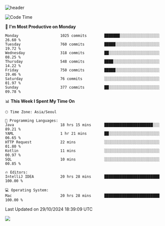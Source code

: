 ![header](https://capsule-render.vercel.app/api?type=Egg&color=timeAuto&height=300&section=header&text=PoPo&fontSize=90&animation=fadeIn)

  <!--START_SECTION:waka-->
![Code Time](http://img.shields.io/badge/Code%20Time-2%2C082%20hrs%2017%20mins-blue)

📅 **I'm Most Productive on Monday** 

```text
Monday                   1025 commits        ███████░░░░░░░░░░░░░░░░░░   26.60 % 
Tuesday                  760 commits         █████░░░░░░░░░░░░░░░░░░░░   19.72 % 
Wednesday                318 commits         ██░░░░░░░░░░░░░░░░░░░░░░░   08.25 % 
Thursday                 548 commits         ████░░░░░░░░░░░░░░░░░░░░░   14.22 % 
Friday                   750 commits         █████░░░░░░░░░░░░░░░░░░░░   19.46 % 
Saturday                 76 commits          ░░░░░░░░░░░░░░░░░░░░░░░░░   01.97 % 
Sunday                   377 commits         ██░░░░░░░░░░░░░░░░░░░░░░░   09.78 % 
```


📊 **This Week I Spent My Time On** 

```text
🕑︎ Time Zone: Asia/Seoul

💬 Programming Languages: 
Java                     18 hrs 15 mins      ██████████████████████░░░   89.21 % 
YAML                     1 hr 21 mins        ██░░░░░░░░░░░░░░░░░░░░░░░   06.65 % 
HTTP Request             22 mins             ░░░░░░░░░░░░░░░░░░░░░░░░░   01.80 % 
Kotlin                   11 mins             ░░░░░░░░░░░░░░░░░░░░░░░░░   00.97 % 
SQL                      10 mins             ░░░░░░░░░░░░░░░░░░░░░░░░░   00.85 % 

🔥 Editors: 
IntelliJ IDEA            20 hrs 28 mins      █████████████████████████   100.00 % 

💻 Operating System: 
Mac                      20 hrs 28 mins      █████████████████████████   100.00 % 
```


 Last Updated on 29/10/2024 18:39:09 UTC
<!--END_SECTION:waka-->



<img src="https://capsule-render.vercel.app/api?type=Egg&color=timeAuto&height=300&section=footer&text=PoPo&fontSize=90&animation=fadeIn&reversal=true" />
